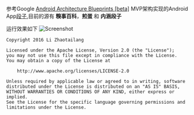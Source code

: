 参考Google [Android Architecture Blueprints [beta]](https://github.com/googlesamples/android-architecture) MVP架构实现的Android App[段子](https://github.com/marktony/Reader),目前的源有 **糗事百科**，**煎蛋** 和 **内涵段子**

运行效果如下
![Screenshot](https://github.com/marktony/Reader/blob/master/screenshots/Screenshot.png)

    Copyright 2016 Li Zhaotailang

    Licensed under the Apache License, Version 2.0 (the "License");
    you may not use this file except in compliance with the License.
    You may obtain a copy of the License at

        http://www.apache.org/licenses/LICENSE-2.0

    Unless required by applicable law or agreed to in writing, software
    distributed under the License is distributed on an "AS IS" BASIS,
    WITHOUT WARRANTIES OR CONDITIONS OF ANY KIND, either express or implied.
    See the License for the specific language governing permissions and
    limitations under the License.
